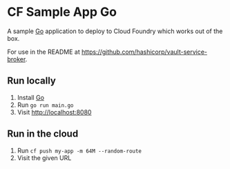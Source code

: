 # CF Sample App Go

A sample [Go](https://golang.org/) application to deploy to Cloud Foundry which works out of the box.

For use in the README at https://github.com/hashicorp/vault-service-broker.

## Run locally

1. Install [Go](https://golang.org/doc/install)
1. Run `go run main.go`
1. Visit <http://localhost:8080>

## Run in the cloud

1. Run `cf push my-app -m 64M --random-route`
1. Visit the given URL
